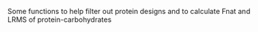 Some functions to help filter out protein designs and to calculate Fnat and LRMS of protein-carbohydrates
